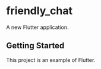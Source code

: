 # friendly_chat

A new Flutter application.

## Getting Started

This project is an example of Flutter.